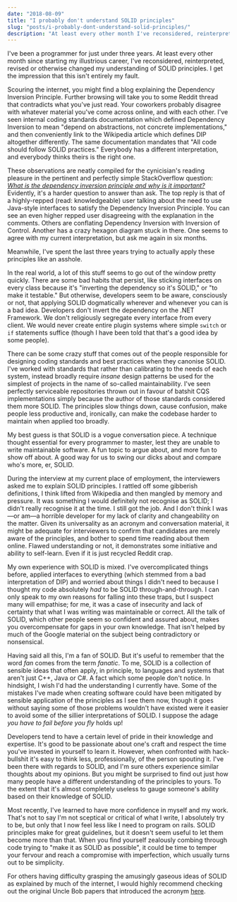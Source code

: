 ```yaml
---
date: "2018-08-09"
title: "I probably don't understand SOLID principles"
slug: "posts/i-probably-dont-understand-solid-principles/"
description: "At least every other month I've reconsidered, reinterpreted, revised or otherwise changed my understanding of SOLID principles."
---
```

I've been a programmer for just under three years. At least every other month since starting my illustrious career,
I've reconsidered, reinterpreted, revised or otherwise changed my understanding of SOLID principles. I get the impression that this isn't entirely my fault.

Scouring the internet, you might find a blog explaining the Dependency Inversion Principle. Further browsing will take you to some
Reddit thread that contradicts what you've just read. Your coworkers probably disagree with whatever material you've come across online, and with each other.
I've seen internal coding standards documentation which defined Dependency Inversion to mean "depend on abstractions,
not concrete implementations," and then conveniently link to the Wikipedia article which defines DIP altogether
differently. The same documentation mandates that "All code should follow SOLID practices." Everybody has a different interpretation, and
everybody thinks theirs is the right one.

These observations are neatly compiled for the cynicisian's reading pleasure in the pertinent and perfectly simple StackOverflow question:
[_What is the dependency inversion principle and why is it important?_](https://stackoverflow.com/questions/62539/what-is-the-dependency-inversion-principle-and-why-is-it-important)
Evidently, it's a harder question to answer than ask. The top reply is that of a highly-repped (read: knowledgeable)
user talking about the need to use Java-style interfaces to satisfy the Dependency Inversion Principle. You can see an even higher repped user
disagreeing with the explanation in the comments. Others are conflating Dependency Inversion with Inversion of Control.
Another has a crazy hexagon diagram stuck in there. One seems to agree with my current interpretation, but ask me again in six months.

Meanwhile, I've spent the last three years trying to actually apply these principles like an asshole.

In the real world, a lot of this stuff seems to go out of the window pretty quickly. There are some bad habits that persist, like sticking interfaces
on every class because it's "inverting the dependency so it's SOLID," or "to make it testable." But otherwise, developers
seem to be aware, consciously or not, that applying SOLID dogmatically wherever and whenever you can is a bad idea.
Developers don't invert the dependency on the .NET Framework. We don't religiously segregate every interface from every client.
We would never create entire plugin systems where simple `switch` or `if` statements suffice (though I have been told
that that's a good idea by some people).

There can be some crazy stuff that comes out of the people responsible for designing coding standards and best practices
when they canonise SOLID. I've worked with standards that rather than calibrating to the needs of each system,
instead broadly require _insane_ design patterns be used for the simplest of projects in the name of so-called maintainability. I've seen perfectly serviceable
repositories thrown out in favour of batshit CQS implementations simply because the author of those standards considered
them more SOLID. The principles slow things down, cause confusion, make people less productive and, ironically, can make the codebase
harder to maintain when applied too broadly.

My best guess is that SOLID is a vogue conversation piece. A technique thought essential for every programmer to master,
lest they are unable to write maintainable software. A fun topic to argue about, and more fun to show off about.
A good way for us to swing our dicks about and compare who's more, er, SOLID.

During the interview at my current place of employment, the interviewers asked me to explain SOLID principles.
I rattled off some gibberish definitions, I think lifted from Wikipedia and then mangled by memory and pressure.
It was something I would definitely not recognise as SOLID; I didn't really recognise it at the time. I still got the job. And I don't think I was—or am—a horrible
developer for my lack of clarity and changeability on the matter. Given its universality as an acronym and conversation material,
it might be adequate for interviewers to confirm that candidates are merely aware of the principles, and bother to spend time reading about them online. Flawed understanding or
not, it demonstrates some initiative and ability to self-learn. Even if it is just recycled Reddit crap.

My own experience with SOLID is mixed. I've overcomplicated things before, applied interfaces to everything
(which stemmed from a bad interpretation of DIP) and worried about things I didn't need to because
I thought my code absolutely _had_ to be SOLID through-and-through. I can only speak to my own reasons for falling into
these traps, but I suspect many will empathise; for me, it was a case of insecurity and lack of certainty that what I
was writing was maintainable or correct. All the talk of SOLID, which other people seem so confident and assured about, makes
you overcompensate for gaps in your own knowledge. That isn't helped by much of the Google material on the subject
being contradictory or nonsensical.

Having said all this, I'm a fan of SOLID. But it's useful to remember that the word _fan_ comes from the term _fanatic_.
To me, SOLID is a collection of sensible ideas that often apply, in principle, to languages and systems that aren't
just C++, Java or C#. A fact which some people don't notice. In hindsight, I wish I'd had the understanding I currently have.
Some of the mistakes I've made when creating software could have been mitigated by sensible
application of the principles as I see them now, though it goes without saying some of those problems wouldn't have existed were it easier
to avoid some of the sillier interpretations of SOLID. I suppose the adage _you have to fail before you fly_ holds up!

Developers tend to have a certain level of pride in their knowledge and expertise. It's good to be passionate about one's craft
and respect the time you've invested in yourself to learn it. However, when confronted with
hack-bullshit it's easy to think less, professionally, of the person spouting it. I've been there with regards to SOLID,
and I'm sure others experience similar thoughts about my opinions. But you might be surprised to find out just how many people have a different understanding
of the principles to yours. To the extent that it's almost completely useless to gauge someone's ability based on their
knowledge of SOLID.

Most recently, I've learned to have more confidence in myself and my work. That's not to say I'm not sceptical or
critical of what I write, I absolutely try to be, but only that I now feel less like I need to program on rails. SOLID principles make for great guidelines,
but it doesn't seem useful to let them become more than that. When you find yourself zealously combing through code
trying to "make it as SOLID as possible", it could be time to temper your fervour and reach a compromise with imperfection,
which usually turns out to be simplicity.

For others having difficulty grasping the amusingly gaseous ideas of SOLID as explained by much of the internet, I would highly recommend
checking out the original Uncle Bob papers that introduced the acronym [here](http://butunclebob.com/ArticleS.UncleBob.PrinciplesOfOod).

